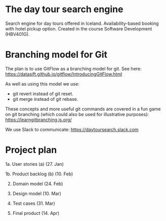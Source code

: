 # The day tour search engine
Search engine for day tours offered in Iceland. Availability-based booking with hotel pickup option. Created in the course Software Development (HBV401G). 
# Branching model for Git
The plan is to use GitFlow as a branching model for git. 
See here: https://datasift.github.io/gitflow/IntroducingGitFlow.html

As well as using this model we use: 
* git revert instead of git reset. 
* git merge instead of git rebase.

These concepts and more useful git commands are covered in a fun game on git branching
(which could also be used for illustrative purposes): 
https://learngitbranching.js.org/

We use Slack to communicate: 
https://daytoursearch.slack.com

# Project plan
1a. User stories (a) (27. Jan)

1b. Product backlog (b) (10. Feb)

2. Domain model (24. Feb)

3. Design model (10. Mar)

4. Test cases (31. Mar)

5. Final product (14. Apr)

